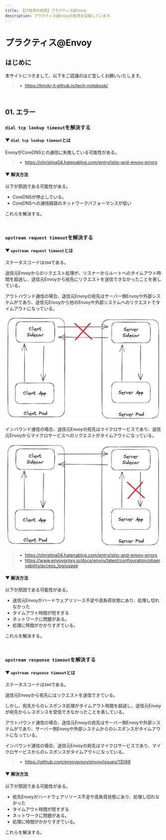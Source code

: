 ```yaml
---
title: 【IT技術の知見】プラクティス@Envoy
description: プラクティス@Envoyの知見を記録しています。
---
```


# プラクティス@Envoy

## はじめに

本サイトにつきまして、以下をご認識のほど宜しくお願いいたします。

> - https://hiroki-it.github.io/tech-notebook/

<br>

## 01. エラー

### `dial tcp lookup timeout`を解決する

#### ▼ `dial tcp lookup timeout`とは

EnvoyがCoreDNSとの通信に失敗している可能性がある。

> - https://christina04.hatenablog.com/entry/istio-and-envoy-errors

#### ▼ 解決方法

以下が原因である可能性がある。

- CoreDNSが停止している。
- CoreDNSへの通信経路のネットワークパフォーマンスが低い

これらを解決する。

<br>

### `upstream request timeout`を解決する

#### ▼ `upstream request timeout`とは

ステータスコードは`504`である。

送信元Envoyからのリクエスト処理が、リスナーからルートへのタイムアウト時間を超過し、送信元Envoyから宛先にリクエストを送信できなかったことを表している。

アウトバウンド通信の場合、送信元Envoyの宛先はサーバー側Envoyや外部システムがであり、送信元Envoyから他のEnvoyや外部システムへのリクエストでタイムアウトになっている。

![envoy_upstream-request-timeout_outbound.png](https://raw.githubusercontent.com/hiroki-it/tech-notebook-images/master/images/envoy_upstream-request-timeout_outbound.png)

インバウンド通信の場合、送信元Envoyの宛先はマイクロサービスであり、送信元Envoyからマイクロサービスへのリクエストがタイムアウトになっている。

![envoy_upstream-request-timeout_inbound.png](https://raw.githubusercontent.com/hiroki-it/tech-notebook-images/master/images/envoy_upstream-request-timeout_inbound.png)

> - https://christina04.hatenablog.com/entry/istio-and-envoy-errors
> - https://www.envoyproxy.io/docs/envoy/latest/configuration/observability/access_log/usage

#### ▼ 解決方法

以下が原因である可能性がある。

- 送信元Envoyがハードウェアリソース不足や高負荷状態にあり、処理し切れなかった
- タイムアウト時間が短すぎる
- ネットワークに問題がある。
- 処理に時間がかかりすぎている。

これらを解決する。

<br>

### `upstream response timeout`を解決する

#### ▼ `upstream response timeout`とは

ステータスコードは`504`である。

送信元Envoyから宛先にはリクエストを送信できている。

しかし、宛先からのレスポンス処理がタイムアウト時間を超過し、送信元Envoyが宛先からレスポンスを受信できなかったことを表している。

アウトバウンド通信の場合、送信元Envoyの宛先はサーバー側Envoyや外部システムがであり、サーバー側Envoyや外部システムからのレスポンスがタイムアウトになっている。

インバウンド通信の場合、送信元Envoyの宛先はマイクロサービスであり、マイクロサービスからのレスポンスがタイムアウトになっている。

> - https://github.com/envoyproxy/envoy/issues/13068

#### ▼ 解決方法

以下が原因である可能性がある。

- 宛先Envoyがハードウェアリソース不足や高負荷状態にあり、処理し切れなかった
- タイムアウト時間が短すぎる
- ネットワークに問題がある。
- 処理に時間がかかりすぎている。

これらを解決する。

<br>
